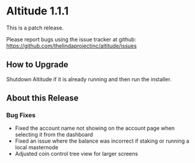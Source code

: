 # Altitude 1.1.1

This is a patch release.

Please report bugs using the issue tracker at github: https://github.com/thelindaprojectinc/altitude/issues

## How to Upgrade
Shutdown Altitude if it is already running and then run the installer.

## About this Release

### Bug Fixes
- Fixed the account name not showing on the account page when selecting it from the dashboard
- Fixed an issue where the balance was incorrect if staking or running a local masternode
- Adjusted coin control tree view for larger screens